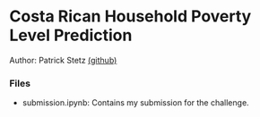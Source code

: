 # Costa Rican Household Poverty Level Prediction

Author: Patrick Stetz  [(github)](https://github.com/pstetz/)

### Files

 - submission.ipynb: Contains my submission for the challenge.

 
